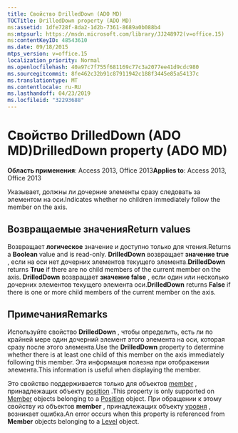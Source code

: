 ```yaml
---
title: Свойство DrilledDown (ADO MD)
TOCTitle: DrilledDown property (ADO MD)
ms:assetid: 1dfe728f-8da2-1d2b-7361-8689a0b088b4
ms:mtpsurl: https://msdn.microsoft.com/library/JJ248972(v=office.15)
ms:contentKeyID: 48543610
ms.date: 09/18/2015
mtps_version: v=office.15
localization_priority: Normal
ms.openlocfilehash: 40a97c7f755f681169c77c3a2077ee41d9cdc980
ms.sourcegitcommit: 8fe462c32b91c87911942c188f3445e85a54137c
ms.translationtype: MT
ms.contentlocale: ru-RU
ms.lasthandoff: 04/23/2019
ms.locfileid: "32293688"
---
```

# <a name="drilleddown-property-ado-md"></a><span data-ttu-id="3b036-102">Свойство DrilledDown (ADO MD)</span><span class="sxs-lookup"><span data-stu-id="3b036-102">DrilledDown property (ADO MD)</span></span>


<span data-ttu-id="3b036-103">**Область применения**: Access 2013, Office 2013</span><span class="sxs-lookup"><span data-stu-id="3b036-103">**Applies to**: Access 2013, Office 2013</span></span>

<span data-ttu-id="3b036-104">Указывает, должны ли дочерние элементы сразу следовать за элементом на оси.</span><span class="sxs-lookup"><span data-stu-id="3b036-104">Indicates whether no children immediately follow the member on the axis.</span></span>

## <a name="return-values"></a><span data-ttu-id="3b036-105">Возвращаемые значения</span><span class="sxs-lookup"><span data-stu-id="3b036-105">Return values</span></span>

<span data-ttu-id="3b036-106">Возвращает **логическое** значение и доступно только для чтения.</span><span class="sxs-lookup"><span data-stu-id="3b036-106">Returns a **Boolean** value and is read-only.</span></span> <span data-ttu-id="3b036-107">**DrilledDown** возвращает **значение true** , если на оси нет дочерних элементов текущего элемента.</span><span class="sxs-lookup"><span data-stu-id="3b036-107">**DrilledDown** returns **True** if there are no child members of the current member on the axis.</span></span> <span data-ttu-id="3b036-108">**DrilledDown** возвращает **значение false** , если один или несколько дочерних элементов текущего элемента оси.</span><span class="sxs-lookup"><span data-stu-id="3b036-108">**DrilledDown** returns **False** if there is one or more child members of the current member on the axis.</span></span>

## <a name="remarks"></a><span data-ttu-id="3b036-109">Примечания</span><span class="sxs-lookup"><span data-stu-id="3b036-109">Remarks</span></span>

<span data-ttu-id="3b036-110">Используйте свойство **DrilledDown** , чтобы определить, есть ли по крайней мере один дочерний элемент этого элемента на оси, которая сразу после этого элемента.</span><span class="sxs-lookup"><span data-stu-id="3b036-110">Use the **DrilledDown** property to determine whether there is at least one child of this member on the axis immediately following this member.</span></span> <span data-ttu-id="3b036-111">Эта информация полезна при отображении элемента.</span><span class="sxs-lookup"><span data-stu-id="3b036-111">This information is useful when displaying the member.</span></span>

<span data-ttu-id="3b036-112">Это свойство поддерживается только для объектов [member](member-object-ado-md.md) , принадлежащих объекту [position](position-object-ado-md.md) .</span><span class="sxs-lookup"><span data-stu-id="3b036-112">This property is only supported on [Member](member-object-ado-md.md) objects belonging to a [Position](position-object-ado-md.md) object.</span></span> <span data-ttu-id="3b036-113">При обращении к этому свойству из объектов **member** , принадлежащих объекту [уровня](level-object-ado-md.md) , возникает ошибка.</span><span class="sxs-lookup"><span data-stu-id="3b036-113">An error occurs when this property is referenced from **Member** objects belonging to a [Level](level-object-ado-md.md) object.</span></span>

